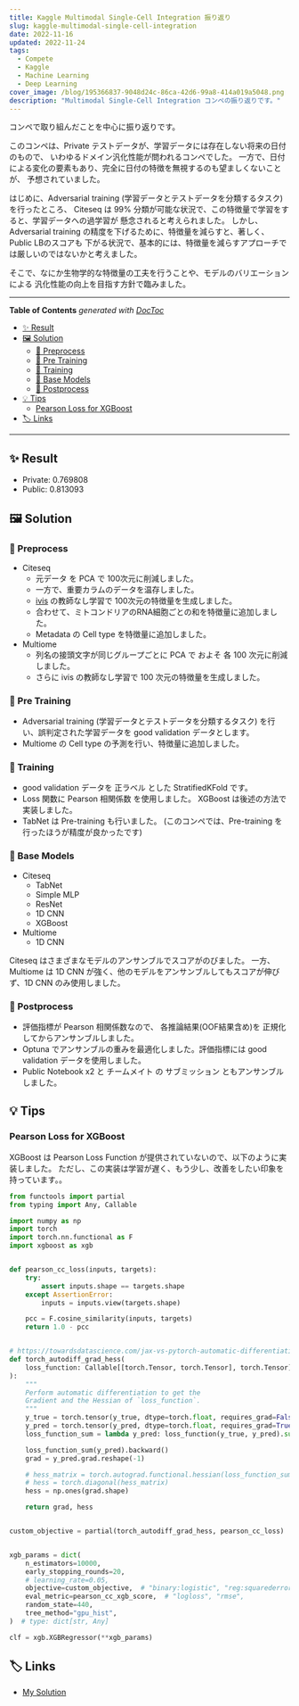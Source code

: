 ```yaml
---
title: Kaggle Multimodal Single-Cell Integration 振り返り
slug: kaggle-multimodal-single-cell-integration
date: 2022-11-16
updated: 2022-11-24
tags:
  - Compete
  - Kaggle
  - Machine Learning
  - Deep Learning
cover_image: /blog/195366837-9048d24c-86ca-42d6-99a8-414a019a5048.png
description: "Multimodal Single-Cell Integration コンペの振り返りです。"
---
```


コンペで取り組んだことを中心に振り返りです。

このコンペは、Private テストデータが、学習データには存在しない将来の日付のもので、
いわゆるドメイン汎化性能が問われるコンペでした。
一方で、日付による変化の要素もあり、完全に日付の特徴を無視するのも望ましくないことが、
予想されていました。

はじめに、Adversarial training (学習データとテストデータを分類するタスク) を行ったところ、
Citeseq は 99% 分類が可能な状況で、この特徴量で学習をすると、学習データへの過学習が
懸念されると考えられました。
しかし、Adversarial training の精度を下げるために、特徴量を減らすと、著しく、Public LBのスコアも
下がる状況で、基本的には、特徴量を減らすアプローチでは厳しいのではないかと考えました。

そこで、なにか生物学的な特徴量の工夫を行うことや、モデルのバリエーションによる
汎化性能の向上を目指す方針で臨みました。

---

<!-- START doctoc generated TOC please keep comment here to allow auto update -->
<!-- DON'T EDIT THIS SECTION, INSTEAD RE-RUN doctoc TO UPDATE -->

**Table of Contents** _generated with [DocToc](https://github.com/thlorenz/doctoc)_

- [✨ Result](#-result)
- [🖼️ Solution](#-solution)
  - [🌱 Preprocess](#-preprocess)
  - [🤸 Pre Training](#-pre-training)
  - [🏃 Training](#-training)
  - [🎨 Base Models](#-base-models)
  - [🚀 Postprocess](#-postprocess)
- [💡 Tips](#-tips)
  - [Pearson Loss for XGBoost](#pearson-loss-for-xgboost)
- [🏷️ Links](#-links)

<!-- END doctoc generated TOC please keep comment here to allow auto update -->

---

## ✨ Result

- Private: 0.769808
- Public: 0.813093

## 🖼️ Solution

### 🌱 Preprocess

- Citeseq
  - 元データ を PCA で 100次元に削減しました。
  - 一方で、重要カラムのデータを温存しました。
  - [ivis](https://bering-ivis.readthedocs.io/en/latest/index.html) の教師なし学習で 100次元の特徴量を生成しました。
  - 合わせて、ミトコンドリアのRNA細胞ごとの和を特徴量に追加しました。
  - Metadata の Cell type を特徴量に追加しました。
- Multiome
  - 列名の接頭文字が同じグループごとに PCA で およそ 各 100 次元に削減しました。
  - さらに ivis の教師なし学習で 100 次元の特徴量を生成しました。

### 🤸 Pre Training

- Adversarial training (学習データとテストデータを分類するタスク) を行い、誤判定された学習データを good validation データとします。
- Multiome の Cell type の予測を行い、特徴量に追加しました。

### 🏃 Training

- good validation データを 正ラベル とした StratifiedKFold です。
- Loss 関数に Pearson 相関係数 を使用しました。 XGBoost は後述の方法で実装しました。
- TabNet は Pre-training も行いました。 (このコンペでは、Pre-training を行ったほうが精度が良かったです)

### 🎨 Base Models

- Citeseq
  - TabNet
  - Simple MLP
  - ResNet
  - 1D CNN
  - XGBoost
- Multiome
  - 1D CNN

Citeseq はさまざまなモデルのアンサンブルでスコアがのびました。
一方、 Multiome は 1D CNN が強く、他のモデルをアンサンブルしてもスコアが伸びず、1D CNN のみ使用しました。

### 🚀 Postprocess

- 評価指標が Pearson 相関係数なので、 各推論結果(OOF結果含め)を 正規化 してからアンサンブルしました。
- Optuna でアンサンブルの重みを最適化しました。評価指標には good validation データを使用しました。
- Public Notebook x2 と チームメイト の サブミッション ともアンサンブルしました。

## 💡 Tips

### Pearson Loss for XGBoost

XGBoost は Pearson Loss Function が提供されていないので、以下のように実装しました。
ただし、この実装は学習が遅く、もう少し、改善をしたい印象を持っています。。

```python
from functools import partial
from typing import Any, Callable

import numpy as np
import torch
import torch.nn.functional as F
import xgboost as xgb


def pearson_cc_loss(inputs, targets):
    try:
        assert inputs.shape == targets.shape
    except AssertionError:
        inputs = inputs.view(targets.shape)

    pcc = F.cosine_similarity(inputs, targets)
    return 1.0 - pcc


# https://towardsdatascience.com/jax-vs-pytorch-automatic-differentiation-for-xgboost-10222e1404ec
def torch_autodiff_grad_hess(
    loss_function: Callable[[torch.Tensor, torch.Tensor], torch.Tensor], y_true: np.ndarray, y_pred: np.ndarray
):
    """
    Perform automatic differentiation to get the
    Gradient and the Hessian of `loss_function`.
    """
    y_true = torch.tensor(y_true, dtype=torch.float, requires_grad=False)
    y_pred = torch.tensor(y_pred, dtype=torch.float, requires_grad=True)
    loss_function_sum = lambda y_pred: loss_function(y_true, y_pred).sum()

    loss_function_sum(y_pred).backward()
    grad = y_pred.grad.reshape(-1)

    # hess_matrix = torch.autograd.functional.hessian(loss_function_sum, y_pred, vectorize=True)
    # hess = torch.diagonal(hess_matrix)
    hess = np.ones(grad.shape)

    return grad, hess


custom_objective = partial(torch_autodiff_grad_hess, pearson_cc_loss)


xgb_params = dict(
    n_estimators=10000,
    early_stopping_rounds=20,
    # learning_rate=0.05,
    objective=custom_objective,  # "binary:logistic", "reg:squarederror",
    eval_metric=pearson_cc_xgb_score,  # "logloss", "rmse",
    random_state=440,
    tree_method="gpu_hist",
)  # type: dict[str, Any]

clf = xgb.XGBRegressor(**xgb_params)
```

## 🏷️ Links

- [My Solution](https://github.com/IMOKURI/kaggle-multimodal-single-cell-integration)
